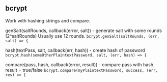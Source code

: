 bcrypt
---
 
Work with hashing strings and compare. 

genSalt(saltRounds, callback(error, salt)) - generate salt with some rounds (2^saltRounds)
Usually use 12 rounds.
`bcrypt.genSalt(saltRounds, (err, salt) => {`

hash(textPass, salt, callback(err, hash)) - create hash of password
`bcrypt.hash(someOtherPlaintextPassword, salt, (err, hash) => {`

compare(pass, hash, callback(error, result)) - compare pass with hash. result = true/false
`bcrypt.compare(myPlaintextPassword, success, (err, res) => {`
